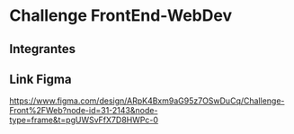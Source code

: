 # Challenge FrontEnd-WebDev 

## Integrantes

## Link Figma 
https://www.figma.com/design/ARpK4Bxm9aG95z7OSwDuCq/Challenge-Front%2FWeb?node-id=31-2143&node-type=frame&t=pgUWSvFfX7D8HWPc-0 
